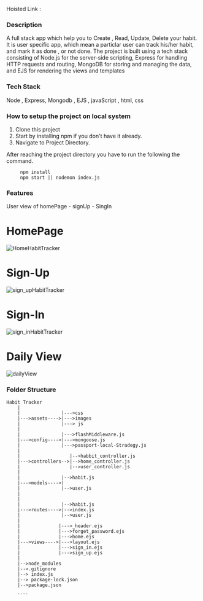 Hoisted Link : 


### Description

A full stack app which help you to Create , Read, Update, Delete your habit. It is user specific app, which mean a particlar user can track his/her habit, and mark it as
done , or not done. The project is built using a tech stack consisting of Node.js for the server-side scripting, Express for handling HTTP requests and routing, MongoDB 
for storing and managing the data, and EJS for rendering the views and templates


### Tech Stack

Node , Express, Mongodb , EJS , javaScript , html, css

### How to setup the project on local system

  1. Clone this project
  2. Start by installing npm if you don't have it already.
  3. Navigate to Project Directory.

After reaching the project directory you have to run the following the command.
   ```` 
        npm install 
        npm start || nodemon index.js
   ````


### Features

  User view of homePage - signUp - SingIn
  
  # HomePage
  ![HomeHabitTracker](https://user-images.githubusercontent.com/66240716/230736772-407ade3b-eeb0-4279-a856-ba7c499a15be.png)
  
  # Sign-Up
  ![sign_upHabitTracker](https://user-images.githubusercontent.com/66240716/230736787-66ba8359-495a-4bb2-ada0-fb163c5ebe23.png)

  # Sign-In
  ![sign_inHabitTracker](https://user-images.githubusercontent.com/66240716/230736808-42c46603-ffc3-45a7-9165-7cbcd9632eae.png)
  
  # Daily View
  ![dailyView](https://user-images.githubusercontent.com/66240716/230767839-14cbc028-ffe8-426a-b645-94b106ea83cc.png)
  

### Folder Structure

```
Habit Tracker
    |
    |               |--->css
    |--->assets---->|--->images
    |               |---> js
    |
    |               |--->flashMiddleware.js
    |--->config---->|--->mongoose.js
    |               |--->passport-local-Stradegy.js
    |
    |                  |-->habbit_controller.js
    |--->controllers-->|-->home_controller.js
    |                  |-->user_controller.js
    |
    |               |-->habit.js
    |--->models---->|
    |               |-->user.js
    |
    |              
    |               |-->habit.js
    |--->routes---->|-->index.js
    |               |-->user.js
    |
    |              |--->_header.ejs
    |              |--->forget_password.ejs
    |              |--->home.ejs
    |--->views---->|--->layout.ejs
    |              |--->sign_in.ejs
    |              |--->sign_up.ejs
    |
    |-->node_modules
    |-->.gitignore
    |--> index.js
    |--> package-lock.json
    |-->package.json
    
    ````
    
